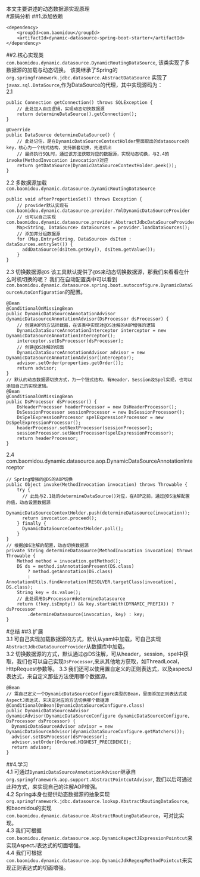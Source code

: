 ﻿本文主要讲述的动态数据源实现原理  
#源码分析
##1.添加依赖
```
<dependency>
    <groupId>com.baomidou</groupId>
    <artifactId>dynamic-datasource-spring-boot-starter</artifactId>
</dependency>
```
##2.核心实现类  
`com.baomidou.dynamic.datasource.DynamicRoutingDataSource`,
该类实现了多数据源的加载与动态切换。
该类继承了Spring的`org.springframework.jdbc.datasource.AbstractDataSource`
实现了`javax.sql.DataSource`,作为DataSource的代理，其中实现源码为：  
2.1 
```
public Connection getConnection() throws SQLException {
    // 此处加入自由逻辑，实现动态切换数据源
    return determineDataSource().getConnection();
}

@Override
public DataSource determineDataSource() {
    // 此处记住，是在DynamicDataSourceContextHolder里面取出的datasource的key，核心为一个栈式结构，支持嵌套切换，先进后出
    // 最终执行SQL时，通过该方法获取对应的数据源，实现动态切换，与2.4的invoke(MethodInvocation invocation)对应
    return getDataSource(DynamicDataSourceContextHolder.peek());
}
```

2.2 多数据源加载`com.baomidou.dynamic.datasource.DynamicRoutingDataSource`
```
public void afterPropertiesSet() throws Exception {
    // provider默认实现有com.baomidou.dynamic.datasource.provider.YmlDynamicDataSourceProvider
    // 也可以自己实现com.baomidou.dynamic.datasource.provider.AbstractJdbcDataSourceProvider
    Map<String, DataSource> dataSources = provider.loadDataSources();
    // 添加并分组数据源
    for (Map.Entry<String, DataSource> dsItem : dataSources.entrySet()) {
      addDataSource(dsItem.getKey(), dsItem.getValue());
    }
}
```
2.3 切换数据源`@DS`
该工具默认提供了`@DS`来动态切换数据源，那我们来看看在什么时机切换的呢？
我们在自动配置类中可以看到`com.baomidou.dynamic.datasource.spring.boot.autoconfigure.DynamicDataSourceAutoConfiguration`的配置。
```
@Bean
@ConditionalOnMissingBean
public DynamicDataSourceAnnotationAdvisor dynamicDatasourceAnnotationAdvisor(DsProcessor dsProcessor) {
    // 创建AOP的方法拦截器，在该类中实现对@DS注解的AOP增强的逻辑
    DynamicDataSourceAnnotationInterceptor interceptor = new DynamicDataSourceAnnotationInterceptor();
    interceptor.setDsProcessor(dsProcessor);
    // 创建@DS注解的切面
    DynamicDataSourceAnnotationAdvisor advisor = new DynamicDataSourceAnnotationAdvisor(interceptor);
    advisor.setOrder(properties.getOrder());
    return advisor;
}
// 默认的动态数据源切换方式，为一个链式结构，有Header，Session及Spel实现，也可以添加自己的实现逻辑。
@Bean
@ConditionalOnMissingBean
public DsProcessor dsProcessor() {
    DsHeaderProcessor headerProcessor = new DsHeaderProcessor();
    DsSessionProcessor sessionProcessor = new DsSessionProcessor();
    DsSpelExpressionProcessor spelExpressionProcessor = new DsSpelExpressionProcessor();
    headerProcessor.setNextProcessor(sessionProcessor);
    sessionProcessor.setNextProcessor(spelExpressionProcessor);
    return headerProcessor;
}
```
2.4 
com.baomidou.dynamic.datasource.aop.DynamicDataSourceAnnotationInterceptor
```
// Spring增强的@DS的AOP切换
public Object invoke(MethodInvocation invocation) throws Throwable {
    try {
      // 此处与2.1处的determineDataSource()对应，在AOP之前，通过@DS注解配置的值，动态设置数据源
      DynamicDataSourceContextHolder.push(determineDatasource(invocation));
      return invocation.proceed();
    } finally {
      DynamicDataSourceContextHolder.poll();
    }
}
// 根据@DS注解的配置，动态切换数据源
private String determineDatasource(MethodInvocation invocation) throws Throwable {
    Method method = invocation.getMethod();
    DS ds = method.isAnnotationPresent(DS.class)
        ? method.getAnnotation(DS.class)
        : AnnotationUtils.findAnnotation(RESOLVER.targetClass(invocation), DS.class);
    String key = ds.value();
    // 此处调用DsProcessor#determineDatasource
    return (!key.isEmpty() && key.startsWith(DYNAMIC_PREFIX)) ? dsProcessor
        .determineDatasource(invocation, key) : key;
}
```
#总结
##3.扩展  
3.1 可自己实现加载数据源的方式，默认从yaml中加载，可自己实现`AbstractJdbcDataSourceProvider`从数据库中加载。  
3.2 切换数据源的方式，默认通过@DS注解，可从header，session，spel中获取，我们也可以自己实现`DsProcessor`,来从其他地方获取，如ThreadLocal，HttpRequest参数等。
3.3 我们还可以使用置自定义的正则表达式，以及aspectJ表达式，来自定义那些方法使用哪个数据源。
```
@Bean
// 需自己定义一个DynamicDataSourceConfigure类型的Bean，里面添加正则表达式或AspectJ表达式，来决定对应的方法切换哪个数据源
@ConditionalOnBean(DynamicDataSourceConfigure.class)
public DynamicDataSourceAdvisor dynamicAdvisor(DynamicDataSourceConfigure dynamicDataSourceConfigure, DsProcessor dsProcessor) {
  DynamicDataSourceAdvisor advisor = new DynamicDataSourceAdvisor(dynamicDataSourceConfigure.getMatchers());
  advisor.setDsProcessor(dsProcessor);
  advisor.setOrder(Ordered.HIGHEST_PRECEDENCE);
  return advisor;
}
```

##4.学习  
4.1 可通过`DynamicDataSourceAnnotationAdvisor`继承自`org.springframework.aop.support.AbstractPointcutAdvisor`,
我们以后可通过此种方式，来实现自己的注解AOP增强。  
4.2 Spring本身也提供动态数据源的抽象实现`org.springframework.jdbc.datasource.lookup.AbstractRoutingDataSource`,
和baomidou的实现`com.baomidou.dynamic.datasource.AbstractRoutingDataSource`，可对比实现。  
4.3 我们可根据`com.baomidou.dynamic.datasource.aop.DynamicAspectJExpressionPointcut`来实现AspectJ表达式的切面增强。  
4.4 我们可根据`com.baomidou.dynamic.datasource.aop.DynamicJdkRegexpMethodPointcut`来实现正则表达式的切面增强。
